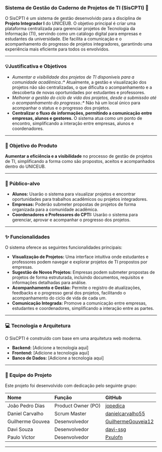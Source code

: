 ### **Sistema de Gestão do Caderno de Projetos de TI (SisCPTI) 📝**

O SisCPTI é um sistema de gestão desenvolvido para a disciplina de **Projeto Integrador I** do UNICEUB. O objetivo principal é criar uma plataforma centralizada para gerenciar projetos de Tecnologia da Informação (TI), servindo como um catálogo digital para empresas e estudantes da universidade. Ele facilita a comunicação e o acompanhamento do progresso de projetos integradores, garantindo uma experiência mais eficiente para todos os envolvidos.

-----

### 💡Justificativa e Objetivos

  * *Aumentar a visibilidade dos projetos de TI disponíveis para a comunidade acadêmica.:** Atualmente, a gestão e visualização dos projetos não são centralizadas, o que dificulta o acompanhamento e a descoberta de novas oportunidades por estudantes e professores.
  * *Melhorar a gestão do ciclo de vida dos projetos, desde a submissão até o acompanhamento do progresso.:** Não há um local único para acompanhar o status e o progresso dos projetos.
  * **Centralizar o fluxo de informações, permitindo a comunicação entre empresas, alunos e gestores.** O sistema atua como um ponto de encontro, simplificando a interação entre empresas, alunos e coordenadores.

-----

### 🎯 Objetivo do Produto

**Aumentar a eficiência e a visibilidade** no processo de gestão de projetos de TI, simplificando a forma como são propostos, aceitos e acompanhados dentro do UNICEUB.

-----

### 👥 Público-alvo

  * **Alunos:** Usarão o sistema para visualizar projetos e encontrar oportunidades para trabalhos acadêmicos ou projetos integradores.
  * **Empresas:** Poderão submeter propostas de projetos de forma organizada para a comunidade acadêmica.
  * **Coordenadores e Professores do CPTI:** Usarão o sistema para gerenciar, aprovar e acompanhar o progresso dos projetos.

-----

### ✨ Funcionalidades

O sistema oferece as seguintes funcionalidades principais:

  * **Visualização de Projetos:** Uma interface intuitiva onde estudantes e professores podem navegar e explorar projetos de TI propostos por empresas.
  * **Sugestão de Novos Projetos:** Empresas podem submeter propostas de projetos de forma estruturada, incluindo documentos, requisitos e informações detalhadas para análise.
  * **Acompanhamento e Gestão:** Permite o registro de atualizações, feedbacks e o progresso geral dos projetos, facilitando o acompanhamento do ciclo de vida de cada um.
  * **Comunicação Integrada:** Promove a comunicação entre empresas, estudantes e coordenadores, simplificando a interação entre as partes.

-----

### 💻 Tecnologia e Arquitetura

O SisCPTI é construído com base em uma arquitetura web moderna.

  * **Backend:** [Adicione a tecnologia aqui]
  * **Frontend:** [Adicione a tecnologia aqui]
  * **Banco de Dados:** [Adicione a tecnologia aqui]

-----

### 🤝 Equipe do Projeto

Este projeto foi desenvolvido com dedicação pelo seguinte grupo:

| Nome | Função | GitHub |
| :--- | :--- | :--- |
| João Pedro Dias | Product Owner (PO) | [jopedica](https://github.com/jopedica) |
| Daniel Carvalho | Scrum Master | [danielcarvalho55](https://github.com/danielcarvalho55) |
| Guilherme Gouvea | Desenvolvedor | [GuilhermeGouveia12](https://github.com/GuilhermeGouveia12) |
| Davi Souza | Desenvolvedor | [davi-ssg](https://github.com/davi-ssg) |
| Paulo Victor | Desenvolvedor | [Pxulofn](https://github.com/Pxulofn) |

-----
